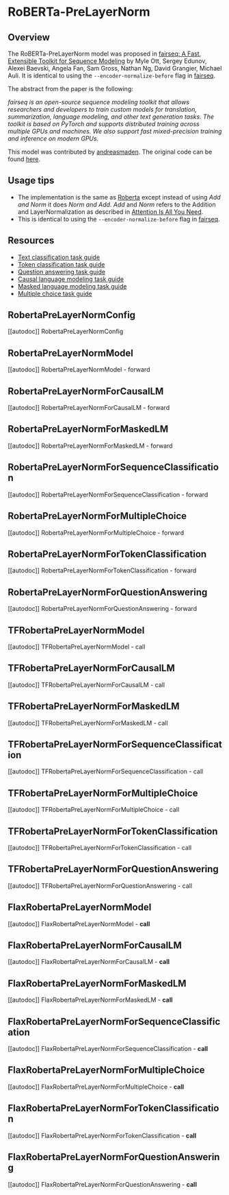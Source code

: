 <!--Copyright 2022 The HuggingFace Team. All rights reserved.

Licensed under the Apache License, Version 2.0 (the "License"); you may not use this file except in compliance with
the License. You may obtain a copy of the License at

http://www.apache.org/licenses/LICENSE-2.0

Unless required by applicable law or agreed to in writing, software distributed under the License is distributed on
an "AS IS" BASIS, WITHOUT WARRANTIES OR CONDITIONS OF ANY KIND, either express or implied. See the License for the
specific language governing permissions and limitations under the License.

⚠️ Note that this file is in Markdown but contain specific syntax for our doc-builder (similar to MDX) that may not be
rendered properly in your Markdown viewer.

-->

# RoBERTa-PreLayerNorm

## Overview

The RoBERTa-PreLayerNorm model was proposed in [fairseq: A Fast, Extensible Toolkit for Sequence Modeling](https://arxiv.org/abs/1904.01038) by Myle Ott, Sergey Edunov, Alexei Baevski, Angela Fan, Sam Gross, Nathan Ng, David Grangier, Michael Auli.
It is identical to using the `--encoder-normalize-before` flag in [fairseq](https://fairseq.readthedocs.io/).

The abstract from the paper is the following:

*fairseq is an open-source sequence modeling toolkit that allows researchers and developers to train custom models for translation, summarization, language modeling, and other text generation tasks. The toolkit is based on PyTorch and supports distributed training across multiple GPUs and machines. We also support fast mixed-precision training and inference on modern GPUs.*

This model was contributed by [andreasmaden](https://hf-mirror.com/andreasmadsen).
The original code can be found [here](https://github.com/princeton-nlp/DinkyTrain).

## Usage tips

- The implementation is the same as [Roberta](roberta) except instead of using _Add and Norm_ it does _Norm and Add_. _Add_ and _Norm_ refers to the Addition and LayerNormalization as described in [Attention Is All You Need](https://arxiv.org/abs/1706.03762).
- This is identical to using the `--encoder-normalize-before` flag in [fairseq](https://fairseq.readthedocs.io/).

## Resources

- [Text classification task guide](../tasks/sequence_classification)
- [Token classification task guide](../tasks/token_classification)
- [Question answering task guide](../tasks/question_answering)
- [Causal language modeling task guide](../tasks/language_modeling)
- [Masked language modeling task guide](../tasks/masked_language_modeling)
- [Multiple choice task guide](../tasks/multiple_choice)

## RobertaPreLayerNormConfig

[[autodoc]] RobertaPreLayerNormConfig

<frameworkcontent>
<pt>

## RobertaPreLayerNormModel

[[autodoc]] RobertaPreLayerNormModel
    - forward

## RobertaPreLayerNormForCausalLM

[[autodoc]] RobertaPreLayerNormForCausalLM
    - forward

## RobertaPreLayerNormForMaskedLM

[[autodoc]] RobertaPreLayerNormForMaskedLM
    - forward

## RobertaPreLayerNormForSequenceClassification

[[autodoc]] RobertaPreLayerNormForSequenceClassification
    - forward

## RobertaPreLayerNormForMultipleChoice

[[autodoc]] RobertaPreLayerNormForMultipleChoice
    - forward

## RobertaPreLayerNormForTokenClassification

[[autodoc]] RobertaPreLayerNormForTokenClassification
    - forward

## RobertaPreLayerNormForQuestionAnswering

[[autodoc]] RobertaPreLayerNormForQuestionAnswering
    - forward

</pt>
<tf>

## TFRobertaPreLayerNormModel

[[autodoc]] TFRobertaPreLayerNormModel
    - call

## TFRobertaPreLayerNormForCausalLM

[[autodoc]] TFRobertaPreLayerNormForCausalLM
    - call

## TFRobertaPreLayerNormForMaskedLM

[[autodoc]] TFRobertaPreLayerNormForMaskedLM
    - call

## TFRobertaPreLayerNormForSequenceClassification

[[autodoc]] TFRobertaPreLayerNormForSequenceClassification
    - call

## TFRobertaPreLayerNormForMultipleChoice

[[autodoc]] TFRobertaPreLayerNormForMultipleChoice
    - call

## TFRobertaPreLayerNormForTokenClassification

[[autodoc]] TFRobertaPreLayerNormForTokenClassification
    - call

## TFRobertaPreLayerNormForQuestionAnswering

[[autodoc]] TFRobertaPreLayerNormForQuestionAnswering
    - call

</tf>
<jax>

## FlaxRobertaPreLayerNormModel

[[autodoc]] FlaxRobertaPreLayerNormModel
    - __call__

## FlaxRobertaPreLayerNormForCausalLM

[[autodoc]] FlaxRobertaPreLayerNormForCausalLM
    - __call__

## FlaxRobertaPreLayerNormForMaskedLM

[[autodoc]] FlaxRobertaPreLayerNormForMaskedLM
    - __call__

## FlaxRobertaPreLayerNormForSequenceClassification

[[autodoc]] FlaxRobertaPreLayerNormForSequenceClassification
    - __call__

## FlaxRobertaPreLayerNormForMultipleChoice

[[autodoc]] FlaxRobertaPreLayerNormForMultipleChoice
    - __call__

## FlaxRobertaPreLayerNormForTokenClassification

[[autodoc]] FlaxRobertaPreLayerNormForTokenClassification
    - __call__

## FlaxRobertaPreLayerNormForQuestionAnswering

[[autodoc]] FlaxRobertaPreLayerNormForQuestionAnswering
    - __call__

</jax>
</frameworkcontent>
